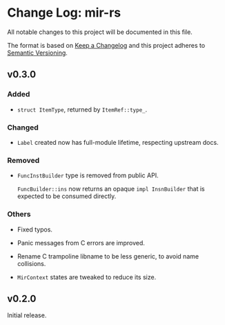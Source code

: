 # Change Log: mir-rs

All notable changes to this project will be documented in this file.

The format is based on [Keep a Changelog](https://keepachangelog.com/)
and this project adheres to [Semantic Versioning](https://semver.org/).

## v0.3.0

### Added

- `struct ItemType`, returned by `ItemRef::type_`.

### Changed

- `Label` created now has full-module lifetime, respecting upstream docs.

### Removed

- `FuncInstBuilder` type is removed from public API.

  `FuncBuilder::ins` now returns an opaque `impl InsnBuilder` that is expected
  to be consumed directly.

### Others

- Fixed typos.

- Panic messages from C errors are improved.

- Rename C trampoline libname to be less generic, to avoid name collisions.

- `MirContext` states are tweaked to reduce its size.

## v0.2.0

Initial release.
